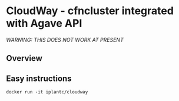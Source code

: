 # CloudWay - cfncluster integrated with Agave API

*WARNING: THIS DOES NOT WORK AT PRESENT*

## Overview

## Easy instructions

```docker run -it iplantc/cloudway```

